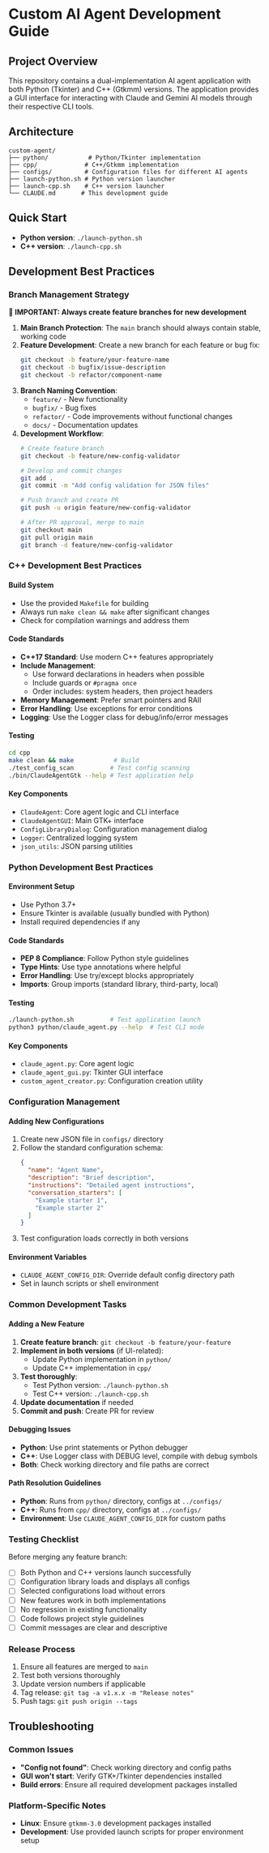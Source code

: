 # Custom AI Agent Development Guide

## Project Overview
This repository contains a dual-implementation AI agent application with both Python (Tkinter) and C++ (Gtkmm) versions. The application provides a GUI interface for interacting with Claude and Gemini AI models through their respective CLI tools.

## Architecture
```
custom-agent/
├── python/           # Python/Tkinter implementation
├── cpp/             # C++/Gtkmm implementation
├── configs/         # Configuration files for different AI agents
├── launch-python.sh # Python version launcher
├── launch-cpp.sh    # C++ version launcher
└── CLAUDE.md       # This development guide
```

## Quick Start
- **Python version**: `./launch-python.sh`
- **C++ version**: `./launch-cpp.sh`

## Development Best Practices

### Branch Management Strategy
**🚨 IMPORTANT: Always create feature branches for new development**

1. **Main Branch Protection**: The `main` branch should always contain stable, working code
2. **Feature Development**: Create a new branch for each feature or bug fix:
   ```bash
   git checkout -b feature/your-feature-name
   git checkout -b bugfix/issue-description
   git checkout -b refactor/component-name
   ```
3. **Branch Naming Convention**:
   - `feature/` - New functionality
   - `bugfix/` - Bug fixes
   - `refactor/` - Code improvements without functional changes
   - `docs/` - Documentation updates
4. **Development Workflow**:
   ```bash
   # Create feature branch
   git checkout -b feature/new-config-validator

   # Develop and commit changes
   git add .
   git commit -m "Add config validation for JSON files"

   # Push branch and create PR
   git push -u origin feature/new-config-validator

   # After PR approval, merge to main
   git checkout main
   git pull origin main
   git branch -d feature/new-config-validator
   ```

### C++ Development Best Practices

#### Build System
- Use the provided `Makefile` for building
- Always run `make clean && make` after significant changes
- Check for compilation warnings and address them

#### Code Standards
- **C++17 Standard**: Use modern C++ features appropriately
- **Include Management**:
  - Use forward declarations in headers when possible
  - Include guards or `#pragma once`
  - Order includes: system headers, then project headers
- **Memory Management**: Prefer smart pointers and RAII
- **Error Handling**: Use exceptions for error conditions
- **Logging**: Use the Logger class for debug/info/error messages

#### Testing
```bash
cd cpp
make clean && make           # Build
./test_config_scan          # Test config scanning
./bin/ClaudeAgentGtk --help # Test application help
```

#### Key Components
- `ClaudeAgent`: Core agent logic and CLI interface
- `ClaudeAgentGUI`: Main GTK+ interface
- `ConfigLibraryDialog`: Configuration management dialog
- `Logger`: Centralized logging system
- `json_utils`: JSON parsing utilities

### Python Development Best Practices

#### Environment Setup
- Use Python 3.7+
- Ensure Tkinter is available (usually bundled with Python)
- Install required dependencies if any

#### Code Standards
- **PEP 8 Compliance**: Follow Python style guidelines
- **Type Hints**: Use type annotations where helpful
- **Error Handling**: Use try/except blocks appropriately
- **Imports**: Group imports (standard library, third-party, local)

#### Testing
```bash
./launch-python.sh          # Test application launch
python3 python/claude_agent.py --help  # Test CLI mode
```

#### Key Components
- `claude_agent.py`: Core agent logic
- `claude_agent_gui.py`: Tkinter GUI interface
- `custom_agent_creator.py`: Configuration creation utility

### Configuration Management

#### Adding New Configurations
1. Create new JSON file in `configs/` directory
2. Follow the standard configuration schema:
   ```json
   {
     "name": "Agent Name",
     "description": "Brief description",
     "instructions": "Detailed agent instructions",
     "conversation_starters": [
       "Example starter 1",
       "Example starter 2"
     ]
   }
   ```
3. Test configuration loads correctly in both versions

#### Environment Variables
- `CLAUDE_AGENT_CONFIG_DIR`: Override default config directory path
- Set in launch scripts or shell environment

### Common Development Tasks

#### Adding a New Feature
1. **Create feature branch**: `git checkout -b feature/your-feature`
2. **Implement in both versions** (if UI-related):
   - Update Python implementation in `python/`
   - Update C++ implementation in `cpp/`
3. **Test thoroughly**:
   - Test Python version: `./launch-python.sh`
   - Test C++ version: `./launch-cpp.sh`
4. **Update documentation** if needed
5. **Commit and push**: Create PR for review

#### Debugging Issues
- **Python**: Use print statements or Python debugger
- **C++**: Use Logger class with DEBUG level, compile with debug symbols
- **Both**: Check working directory and file paths are correct

#### Path Resolution Guidelines
- **Python**: Runs from `python/` directory, configs at `../configs/`
- **C++**: Runs from `cpp/` directory, configs at `../configs/`
- **Environment**: Use `CLAUDE_AGENT_CONFIG_DIR` for custom paths

### Testing Checklist
Before merging any feature branch:
- [ ] Both Python and C++ versions launch successfully
- [ ] Configuration library loads and displays all configs
- [ ] Selected configurations load without errors
- [ ] New features work in both implementations
- [ ] No regression in existing functionality
- [ ] Code follows project style guidelines
- [ ] Commit messages are clear and descriptive

### Release Process
1. Ensure all features are merged to `main`
2. Test both versions thoroughly
3. Update version numbers if applicable
4. Tag release: `git tag -a v1.x.x -m "Release notes"`
5. Push tags: `git push origin --tags`

## Troubleshooting

### Common Issues
- **"Config not found"**: Check working directory and config paths
- **GUI won't start**: Verify GTK+/Tkinter dependencies installed
- **Build errors**: Ensure all required development packages installed

### Platform-Specific Notes
- **Linux**: Ensure `gtkmm-3.0` development packages installed
- **Development**: Use provided launch scripts for proper environment setup